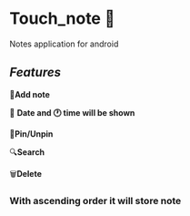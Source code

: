 # Touch_note :bookmark:
Notes application for android


## _Features_

:page_facing_up:**Add note**
 
 :date: **Date and :clock1: time will be shown**
 
 :pushpin:**Pin/Unpin**
 
 :mag:**Search**

 :wastebasket:**Delete**
 
### With ascending order it will store note
